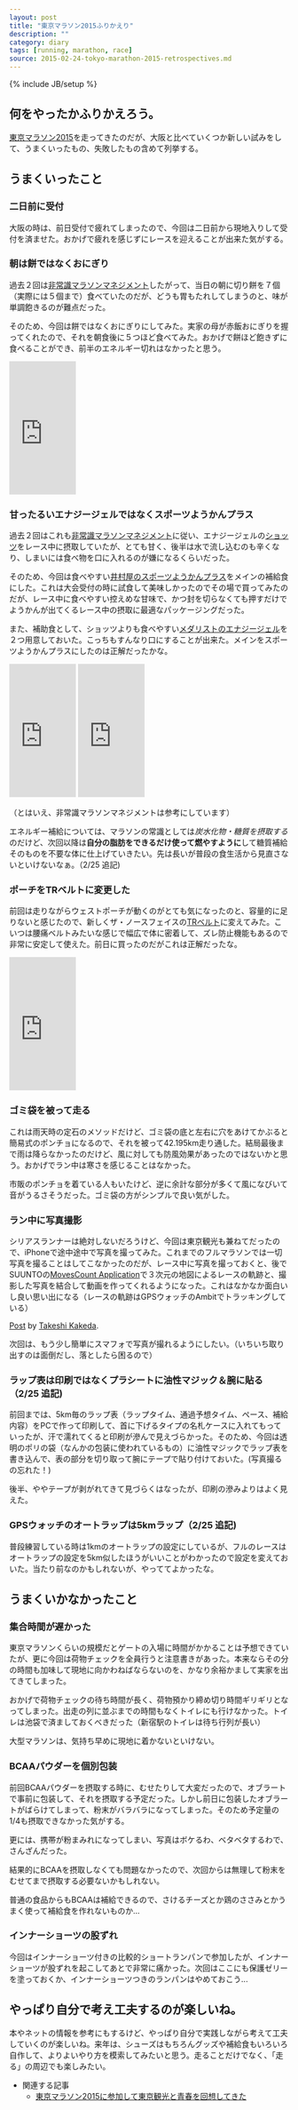 ```yaml
---
layout: post
title: "東京マラソン2015ふりかえり"
description: ""
category: diary
tags: [running, marathon, race]
source: 2015-02-24-tokyo-marathon-2015-retrospectives.md
---
```

{% include JB/setup %}

## 何をやったかふりかえろう。

[東京マラソン2015](../../../../2015/02/23/tokyo-marathon-2015)を走ってきたのだが、大阪と比べていくつか新しい試みをして、うまくいったもの、失敗したもの含めて列挙する。

## うまくいったこと

### 二日前に受付

大阪の時は、前日受付で疲れてしまったので、今回は二日前から現地入りして受付を済ませた。おかげで疲れを感じずにレースを迎えることが出来た気がする。

### 朝は餅ではなくおにぎり

過去２回は[非常識マラソンマネジメント](http://goo.gl/JlA0bv)したがって、当日の朝に切り餅を７個（実際には５個まで）食べていたのだが、どうも胃もたれしてしまうのと、味が単調飽きるのが難点だった。

そのため、今回は餅ではなくおにぎりにしてみた。実家の母が赤飯おにぎりを握ってくれたので、それを朝食後に５つほど食べてみた。おかげで餅ほど飽きずに食べることができ、前半のエネルギー切れはなかったと思う。

<iframe src="http://rcm-fe.amazon-adsystem.com/e/cm?lt1=_blank&bc1=000000&IS2=1&bg1=FFFFFF&fc1=000000&lc1=0000FF&t=giantech-22&o=9&p=8&l=as4&m=amazon&f=ifr&ref=ss_til&asins=4797366486" style="width:120px;height:240px;" scrolling="no" marginwidth="0" marginheight="0" frameborder="0"></iframe>

### 甘ったるいエナジージェルではなくスポーツようかんプラス

過去２回はこれも[非常識マラソンマネジメント](http://goo.gl/JlA0bv)に従い、エナジージェルの[ショッツ](http://www.shotzjapan.jp/contents.html)をレース中に摂取していたが、とても甘く、後半は水で流し込むのも辛くなり、しまいには食べ物を口に入れるのが嫌になるくらいだった。

そのため、今回は食べやすい[井村屋のスポーツようかんプラス](https://www.amazon.co.jp/dp/B00ISHLU56?tag=giantech-22&camp=1027&creative=7407&linkCode=as4&creativeASIN=B00ISHLU56&adid=1GEKW51YQYTPWE5JACWW&)をメインの補給食にした。これは大会受付の時に試食して美味しかったのでその場で買ってみたのだが、レース中に食べやすい控えめな甘味で、かつ封を切らなくても押すだけでようかんが出てくるレース中の摂取に最適なパッケージングだった。

また、補助食として、ショッツよりも食べやすい[メダリストのエナジージェル](http://www.amazon.co.jp/gp/product/B00BF7WCN0/ref=as_li_ss_tl?ie=UTF8&camp=247&creative=7399&creativeASIN=B00BF7WCN0&linkCode=as2&tag=giantech-22)を２つ用意しておいた。こっちもすんなり口にすることが出来た。メインをスポーツようかんプラスにしたのは正解だったかな。

<iframe src="http://rcm-fe.amazon-adsystem.com/e/cm?lt1=_blank&bc1=000000&IS2=1&bg1=FFFFFF&fc1=000000&lc1=0000FF&t=giantech-22&o=9&p=8&l=as4&m=amazon&f=ifr&ref=ss_til&asins=B00ISHLU56" style="width:120px;height:240px;" scrolling="no" marginwidth="0" marginheight="0" frameborder="0"></iframe>
<iframe src="http://rcm-fe.amazon-adsystem.com/e/cm?lt1=_blank&bc1=000000&IS2=1&bg1=FFFFFF&fc1=000000&lc1=0000FF&t=giantech-22&o=9&p=8&l=as4&m=amazon&f=ifr&ref=ss_til&asins=B00BF7WCN0" style="width:120px;height:240px;" scrolling="no" marginwidth="0" marginheight="0" frameborder="0"></iframe>

（とはいえ、非常識マラソンマネジメントは参考にしています）

エネルギー補給については、マラソンの常識としては*炭水化物・糖質を摂取する*のだけど、次回以降は**自分の脂肪をできるだけ使って燃やすように**して糖質補給そのものを不要な体に仕上げていきたい。先は長いが普段の食生活から見直さないといけないなぁ。（2/25 追記)

### ポーチをTRベルトに変更した

前回は走りながらウェストポーチが動くのがとても気になったのと、容量的に足りないと感じたので、新しくザ・ノースフェイスの[TRベルト](http://www.amazon.co.jp/gp/product/B00HD2RT84/ref=as_li_ss_tl?ie=UTF8&camp=247&creative=7399&creativeASIN=B00HD2RT84&linkCode=as2&tag=giantech-22)に変えてみた。こいつは腰痛ベルトみたいな感じで幅広で体に密着して、ズレ防止機能もあるので非常に安定して使えた。前日に買ったのだがこれは正解だったな。

<iframe src="http://rcm-fe.amazon-adsystem.com/e/cm?lt1=_blank&bc1=000000&IS2=1&bg1=FFFFFF&fc1=000000&lc1=0000FF&t=giantech-22&o=9&p=8&l=as4&m=amazon&f=ifr&ref=ss_til&asins=B00HD2RT84" style="width:120px;height:240px;" scrolling="no" marginwidth="0" marginheight="0" frameborder="0"></iframe>

### ゴミ袋を被って走る

これは雨天時の定石のメソッドだけど、ゴミ袋の底と左右に穴をあけてかぶると簡易式のポンチョになるので、それを被って42.195km走り通した。結局最後まで雨は降らなかったのだけど、風に対しても防風効果があったのではないかと思う。おかげでラン中は寒さを感じることはなかった。

市販のポンチョを着ている人もいたけど、逆に余計な部分が多くて風になびいて音がうるさそうだった。ゴミ袋の方がシンプルで良い気がした。

### ラン中に写真撮影

シリアスランナーは絶対しないだろうけど、今回は東京観光も兼ねてだったので、iPhoneで途中途中で写真を撮ってみた。これまでのフルマラソンでは一切写真を撮ることはしてこなかったのだが、レース中に写真を撮っておくと、後でSUUNTOの[MovesCount Application](http://www.movescount.com/ja/connect/movescountapp)で３次元の地図によるレースの軌跡と、撮影した写真を結合して動画を作ってくれるようになった。これはなかなか面白いし良い思い出になる（レースの軌跡はGPSウォッチのAmbitでトラッキングしている）

<div id="fb-root"></div><script>(function(d, s, id) {  var js, fjs = d.getElementsByTagName(s)[0];  if (d.getElementById(id)) return;  js = d.createElement(s); js.id = id;  js.src = "//connect.facebook.net/en_US/all.js#xfbml=1";  fjs.parentNode.insertBefore(js, fjs);}(document, 'script', 'facebook-jssdk'));</script><div class="fb-post" data-href="https://www.facebook.com/video.php?v=10153075120139593" data-width="466"><div class="fb-xfbml-parse-ignore"><a href="https://www.facebook.com/video.php?v=10153075120139593">Post</a> by <a href="https://www.facebook.com/takeshi.kakeda">Takeshi Kakeda</a>.</div></div>

次回は、もう少し簡単にスマフォで写真が撮れるようにしたい。（いちいち取り出すのは面倒だし、落としたら困るので）

### ラップ表は印刷ではなくプラシートに油性マジック＆腕に貼る（2/25 追記)

前回までは、5km毎のラップ表（ラップタイム、通過予想タイム、ペース、補給内容）をPCで作って印刷して、首に下げるタイプの名札ケースに入れてもっていったが、汗で濡れてくると印刷が滲んで見えづらかった。そのため、今回は透明のポリの袋（なんかの包装に使われているもの）に油性マジックでラップ表を書き込んで、表の部分を切り取って腕にテープで貼り付けておいた。(写真撮るの忘れた！)

後半、ややテープが剥がれてきて見づらくはなったが、印刷の滲みよりはよく見えた。

### GPSウォッチのオートラップは5kmラップ（2/25 追記)

普段練習している時は1kmのオートラップの設定にしているが、フルのレースはオートラップの設定を5km似したほうがいいことがわかったので設定を変えておいた。当たり前なのかもしれないが、やっててよかったな。

## うまくいかなかったこと

### 集合時間が遅かった

東京マラソンくらいの規模だとゲートの入場に時間がかかることは予想できていたが、更に今回は荷物チェックを全員行うと注意書きがあった。本来ならその分の時間も加味して現地に向かわねばならないのを、かなり余裕かまして実家を出てきてしまった。

おかげで荷物チェックの待ち時間が長く、荷物預かり締め切り時間ギリギリとなってしまった。出走の列に並ぶまでの時間もなくトイレにも行けなかった。トイレは池袋で済ましておくべきだった（新宿駅のトイレは待ち行列が長い）

大型マラソンは、気持ち早めに現地に着かないといけない。

### BCAAパウダーを個別包装

前回BCAAパウダーを摂取する時に、むせたりして大変だったので、オブラートで事前に包装して、それを摂取する予定だった。しかし前日に包装したオブラートがばらけてしまって、粉末がバラバラになってしまった。そのため予定量の1/4も摂取できなかった気がする。

更には、携帯が粉まみれになってしまい、写真はボケるわ、ベタベタするわで、さんざんだった。

結果的にBCAAを摂取しなくても問題なかったので、次回からは無理して粉末をむせてまで摂取する必要ないかもしれない。

普通の食品からもBCAAは補給できるので、さけるチーズとか鶏のささみとかうまく使って補給食を作れないものか...

### インナーショーツの股ずれ

今回はインナーショーツ付きの比較的ショートランパンで参加したが、インナーショーツが股ずれを起こしてあとで非常に痛かった。次回はここにも保護ゼリーを塗っておくか、インナーショーツつきのランパンはやめておこう...

## やっぱり自分で考え工夫するのが楽しいね。

本やネットの情報を参考にもするけど、やっぱり自分で実践しながら考えて工夫していくのが楽しいね。来年は、シューズはもちろんグッズや補給食もいろいろ自作して、よりよいやり方を模索してみたいと思う。走ることだけでなく、「走る」の周辺でも楽しみたい。


* 関連する記事
  * [東京マラソン2015に参加して東京観光と青春を回想してきた](../../../../2015/02/23/tokyo-marathon-2015)


